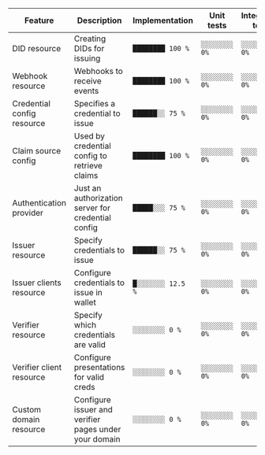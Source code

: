 | Feature                   | Description                                             | Implementation   | Unit tests    | Integration tests |
| ------------------------- | --------------------------------------------------------| ---------------- | ------------- | ----------------- |
| DID resource              | Creating DIDs for issuing                               | `████████ 100 %` | `░░░░░░░░ 0%` | `░░░░░░░░ 0%`     |
| Webhook resource          | Webhooks to receive events                              | `████████ 100 %` | `░░░░░░░░ 0%` | `░░░░░░░░ 0%`     |
| Credential config resource| Specifies a credential to issue                         | `██████░░ 75 %`  | `░░░░░░░░ 0%` | `░░░░░░░░ 0%`     |
| Claim source config       | Used by credential config to retrieve claims            | `████████ 100 %` | `░░░░░░░░ 0%` | `░░░░░░░░ 0%`     |
| Authentication provider   | Just an authorization server for credential config      | `█████░░░ 75 %`  | `░░░░░░░░ 0%` | `░░░░░░░░ 0%`     |
| Issuer resource           | Specify credentials to issue                            | `██████░░ 75 %`  | `░░░░░░░░ 0%` | `░░░░░░░░ 0%`     |
| Issuer clients resource   | Configure credentials to issue in wallet                | `█░░░░░░░ 12.5 %`| `░░░░░░░░ 0%` | `░░░░░░░░ 0%`     |
| Verifier resource         | Specify which credentials are valid                     | `░░░░░░░░ 0 %`   | `░░░░░░░░ 0%` | `░░░░░░░░ 0%`     |
| Verifier client resource  | Configure presentations for valid creds                 | `░░░░░░░░ 0 %`   | `░░░░░░░░ 0%` | `░░░░░░░░ 0%`     |
| Custom domain resource    | Configure issuer and verifier pages under your domain   | `░░░░░░░░ 0 %`   | `░░░░░░░░ 0%` | `░░░░░░░░ 0%`     |
